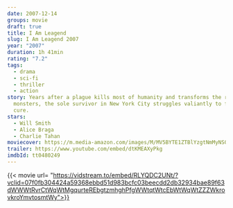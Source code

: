 ```yaml
---
date: 2007-12-14
groups: movie
draft: true
title: I Am Leagend
slug: I Am Leagend 2007
year: "2007"
duration: 1h 41min
rating: "7.2"
tags:
  - drama
  - sci-fi
  - thriller
  - action
story: Years after a plague kills most of humanity and transforms the rest into
  monsters, the sole survivor in New York City struggles valiantly to find a
  cure.
stars:
  - Will Smith
  - Alice Braga
  - Charlie Tahan
moviecover: https://m.media-amazon.com/images/M/MV5BYTE1ZTBlYzgtNmMyNS00ZTQ2LWE4NjEtZjUxNDJkNTg2MzlhXkEyXkFqcGdeQXVyNjU0OTQ0OTY@._V1_SY1000_SX675_AL_.jpg
trailer: https://www.youtube.com/embed/dtKMEAXyPkg
imdbId: tt0480249
---
```

{{< movie url= "https://vidstream.to/embed/RLYQDC2UNt/?vclid=07f0fb304424a59368ebbd51d983bcfc03beecdd2db32934bae89f63dWWWtRvrCtWqWtMgqurteREbgtzmhghPfgWWtqtWtcEbWtWqWtZZZWkrovkroYmvtosmtWy">}}